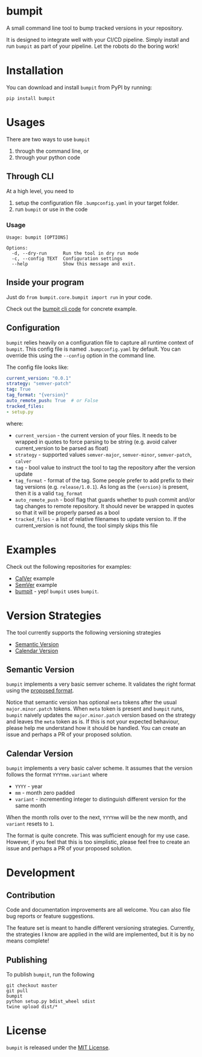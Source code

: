 # bumpit
A small command line tool to bump tracked versions in your repository.

It is designed to integrate well with your CI/CD pipeline. Simply install and run `bumpit` as part of your pipeline. Let the robots do the boring work!

# Installation
You can download and install `bumpit` from PyPI by running:

```
pip install bumpit
```

# Usages

There are two ways to use `bumpit`
1. through the command line, or
2. through your python code


## Through CLI
At a high level, you need to
1. setup the configuration file `.bumpconfig.yaml` in your target folder.
2. run `bumpit` or use in the code

### Usage
```shell
Usage: bumpit [OPTIONS]

Options:
  -d, --dry-run      Run the tool in dry run mode
  -c, --config TEXT  Configuration settings
  --help             Show this message and exit.
```

## Inside your program
Just do `from bumpit.core.bumpit import run` in your code.

Check out the [bumpit cli code](https://github.com/mobiusbyte/bumpit/blob/master/bumpit/console/cli.py#L29-L32) for concrete example.


## Configuration
`bumpit` relies heavily on a configuration file to capture all runtime context of `bumpit`. This config file is named `.bumpconfig.yaml` by default. You can override this using the `--config` option in the command line.

The config file looks like:

```yaml
current_version: "0.0.1"
strategy: "semver-patch"
tag: True
tag_format: "{version}"
auto_remote_push: True  # or False
tracked_files:
- setup.py
```

where:
* `current_version` - the current version of your files. It needs to be wrapped in quotes to force parsing to be string (e.g. avoid calver current_version to be parsed as float)
* `strategy` - supported values `semver-major`, `semver-minor`, `semver-patch`, `calver`
* `tag` - bool value to instruct the tool to tag the repository after the version update
* `tag_format` - format of the tag. Some people prefer to add prefix to their tag versions (e.g. `release/1.0.1`). As long as the `{version}` is present, then it is a valid `tag_format`
* `auto_remote_push` - bool flag that guards whether to push commit and/or tag changes to remote repository. It should never be wrapped in quotes so that it will be properly parsed as a bool
* `tracked_files` - a list of relative filenames to update version to. If the current_version is not found, the tool simply skips this file

# Examples
Check out the following repositories for examples:
* [CalVer](https://github.com/mobiusbyte/bumpit-calver-fixtures) example
* [SemVer](https://github.com/mobiusbyte/bumpit-semver-fixtures) example
* [bumpit](https://github.com/mobiusbyte/bumpit/blob/master/.bumpit.yaml) - yep! `bumpit` uses `bumpit`.

# Version Strategies
The tool currently supports the following versioning strategies
* [Semantic Version](https://semver.org/)
* [Calendar Version](https://calver.org/)

## Semantic Version
`bumpit` implements a very basic semver scheme. It validates the right format using the [proposed format](https://semver.org/#is-there-a-suggested-regular-expression-regex-to-check-a-semver-string).

Notice that semantic version has optional `meta` tokens after the usual `major.minor.patch` tokens. When `meta` token is present and `bumpit` runs, `bumpit` naively updates the `major.minor.patch` version based on the strategy and leaves the `meta` token as is. If this is not your expected behaviour, please help me understand how it should be handled. You can create an issue and perhaps a PR of your proposed solution.

## Calendar Version
`bumpit` implements a very basic calver scheme. It assumes that the version follows the format `YYYYmm.variant` where
* `YYYY` - year
* `mm` - month zero padded
* `variant` - incrementing integer to distinguish different version for the same month

When the month rolls over to the next, `YYYYmm` will be the new month, and `variant` resets to `1`.

The format is quite concrete. This was sufficient enough for my use case. However, if you feel that this is too simplistic, please feel free to create an issue and perhaps a PR of your proposed solution.


# Development
## Contribution
Code and documentation improvements are all welcome. You can also file bug reports or feature suggestions.

The feature set is meant to handle different versioning strategies. Currently, the strategies I know are applied in the wild are implemented, but it is by no means complete!

## Publishing
To publish `bumpit`, run the following

```shell
git checkout master
git pull
bumpit
python setup.py bdist_wheel sdist
twine upload dist/*
```


# License
`bumpit` is released under the [MIT License](https://opensource.org/licenses/MIT).

